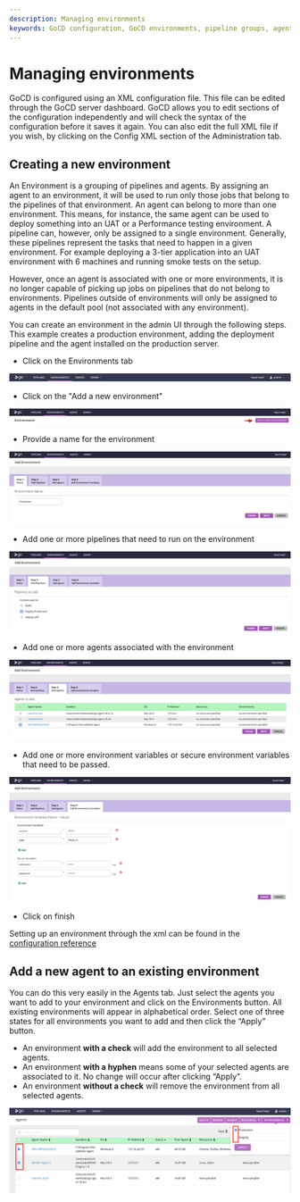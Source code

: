 ```yaml
---
description: Managing environments
keywords: GoCD configuration, GoCD environments, pipeline groups, agents, UAT environments, performance testing environment, production environment, deployment pipeline
---
```


# Managing environments

GoCD is configured using an XML configuration file. This file can be edited through the GoCD server dashboard. GoCD allows you to edit sections of the configuration independently and will check the syntax of the configuration before it saves it again. You can also edit the full XML file if you wish, by clicking on the Config XML section of the Administration tab.

## Creating a new environment

An Environment is a grouping of pipelines and agents. By assigning an agent to an environment, it will be used to run only those jobs that belong to the pipelines of that environment. An agent can belong to more than one environment. This means, for instance, the same agent can be used to deploy something into an UAT or a Performance testing environment. A pipeline can, however, only be assigned to a single environment. Generally, these pipelines represent the tasks that need to happen in a given environment. For example deploying a 3-tier application into an UAT environment with 6 machines and running smoke tests on the setup.

However, once an agent is associated with one or more environments, it is no longer capable of picking up jobs on pipelines that do not belong to environments. Pipelines outside of environments will only be assigned to agents in the default pool (not associated with any environment).

You can create an environment in the admin UI through the following steps. This example creates a production environment, adding the deployment pipeline and the agent installed on the production server.

-   Click on the Environments tab

![](../resources/images/topnav_environments.png)

-   Click on the "Add a new environment"

![](../resources/images/env_click_new.png)

-   Provide a name for the environment

![](../resources/images/env_name.png)

-   Add one or more pipelines that need to run on the environment

![](../resources/images/env_pipelines.png)

-   Add one or more agents associated with the environment

![](../resources/images/env_agents.png)

-   Add one or more environment variables or secure environment variables that need to be passed.

![](../resources/images/env_env_variables.png)

-   Click on finish

Setting up an environment through the xml can be found in the [configuration reference](configuration_reference.md#environments)

## Add a new agent to an existing environment

You can do this very easily in the Agents tab. Just select the agents you want to add to your environment and click on the Environments button. All existing environments will appear in alphabetical order. Select one of three states for all environments you want to add and then click the “Apply” button.

-   An environment **with a check** will add the environment to all selected agents.
-   An environment **with a hyphen** means some of your selected agents are associated to it. No change will occur after clicking “Apply”.
-   An environment **without a check** will remove the environment from all selected agents.

![](../resources/images/associate_agent_environment.png)
